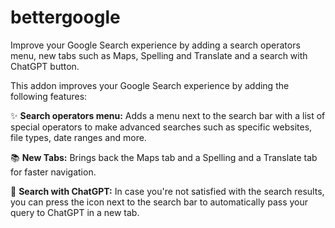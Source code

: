 # bettergoogle
Improve your Google Search experience by adding a search operators menu, new tabs such as Maps, Spelling and Translate and a search with ChatGPT button.

This addon improves your Google Search experience by adding the following features:

✨ **Search operators menu:** Adds a menu next to the search bar with a list of special operators to make advanced searches such as specific websites, file types, date ranges and more.

📚 **New Tabs:** Brings back the Maps tab and a Spelling and a Translate tab for faster navigation.

🤖 **Search with ChatGPT:** In case you're not satisfied with the search results, you can press the icon next to the search bar to automatically pass your query to ChatGPT in a new tab.
